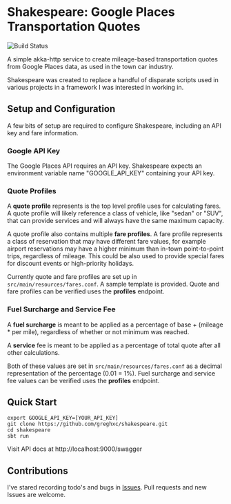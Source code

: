 # Shakespeare: Google Places Transportation Quotes
![Build Status](https://circleci.com/gh/greghxc/shakespeare.svg?style=shield&circle-token=:circle-token)

A simple akka-http service to create mileage-based transportation quotes
from Google Places data, as used in the town car industry.

Shakespeare was created to replace a handful of disparate scripts used
in various projects in a framework I was interested in working in.

## Setup and Configuration
A few bits of setup are required to configure Shakespeare, including an
API key and fare information.
### Google API Key
The Google Places API requires an API key. Shakespeare expects an
environment variable name "GOOGLE_API_KEY" containing your API key.
### Quote Profiles
A __quote profile__ represents is the top level profile uses for calculating
fares. A quote profile will likely reference a class of vehicle, like
"sedan" or "SUV", that can provide services and will always have the
same maximum capacity.

A quote profile also contains multiple __fare profiles__. A fare profile
represents a class of reservation that may have different fare values,
for example airport reservations may have a higher minimum than in-town
point-to-point trips, regardless of mileage. This could be also used to
provide special fares for discount events or high-priority holidays.

Currently quote and fare profiles are set up in
`src/main/resources/fares.conf`. A sample template is provided. Quote
and fare profiles can be verified uses the __profiles__ endpoint.
### Fuel Surcharge and Service Fee
A __fuel surcharge__ is meant to be applied as a percentage of base +
(mileage * per mile), regardless of whether or not minimum was reached.

A __service__ fee is meant to be applied as a percentage of total quote
after all other calculations.

Both of these values are set in `src/main/resources/fares.conf` as a
decimal representation of the percentage (0.01 = 1%). Fuel surcharge and
service fee values can be verified uses the __profiles__ endpoint.

## Quick Start
    export GOOGLE_API_KEY=[YOUR_API_KEY]
    git clone https://github.com/greghxc/shakespeare.git
    cd shakespeare
    sbt run

Visit API docs at http://localhost:9000/swagger

## Contributions
I've stared recording todo's and bugs in
[Issues](https://github.com/greghxc/shakespeare/issues). Pull requests
and new Issues are welcome.